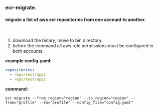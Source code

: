### ecr-migrate.

#### migrate a list of aws ecr repositories from one account to another.

<br>

1. download the binary, move to bin directory.
2. before the command all aws role permissions must be configured in both accounts.

**example config.yaml:**

```yaml
repositories:
  - repo/test/app1
  - repo/test/app2
```

**command:**

```
ecr-migrate --from_region="region" --to_region="region" --from="profile" --to="profile" --config_file="config.yaml"
```
